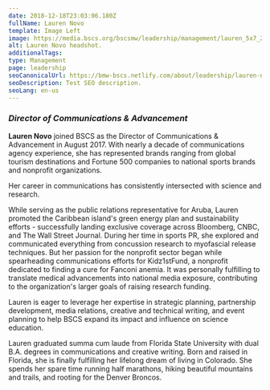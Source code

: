 ```yaml
---
date: 2018-12-18T23:03:06.180Z
fullName: Lauren Novo
template: Image Left
image: https://media.bscs.org/bscsmw/leadership/management/lauren_5x7_2017.jpg
alt: Lauren Novo headshot.
additionalTags:
type: Management
page: leadership
seoCanonicalUrl: https://bmw-bscs.netlify.com/about/leadership/lauren-novo
seoDescription: Test SEO description.
seoLang: en-us
---
```


### *Director of Communications & Advancement*

**Lauren Novo** joined BSCS as the Director of Communications & Advancement in August 2017. With nearly a decade of communications agency experience, she has represented brands ranging from global tourism destinations and Fortune 500 companies to national sports brands and nonprofit organizations.

Her career in communications has consistently intersected with science and research.

While serving as the public relations representative for Aruba, Lauren promoted the Caribbean island's green energy plan and sustainability efforts - successfully landing exclusive coverage across Bloomberg, CNBC, and The Wall Street Journal. During her time in sports PR, she explored and communicated everything from concussion research to myofascial release techniques. But her passion for the nonprofit sector began while spearheading communications efforts for Kidz1stFund, a nonprofit dedicated to finding a cure for Fanconi anemia. It was personally fulfilling to translate medical advancements into national media exposure, contributing to the organization's larger goals of raising research funding.

Lauren is eager to leverage her expertise in strategic planning, partnership development, media relations, creative and technical writing, and event planning to help BSCS expand its impact and influence on science education.

Lauren graduated summa cum laude from Florida State University with dual B.A. degrees in communications and creative writing. Born and raised in Florida, she is finally fulfilling her lifelong dream of living in Colorado. She spends her spare time running half marathons, hiking beautiful mountains and trails, and rooting for the Denver Broncos.
